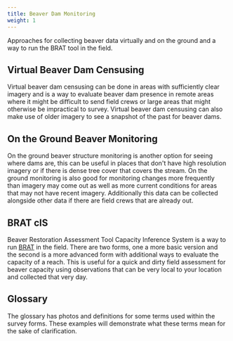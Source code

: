 ```yaml
---
title: Beaver Dam Monitoring
weight: 1
---
```


Approaches for collecting beaver data virtually and on the ground and a way to run the BRAT tool in the field.

## Virtual Beaver Dam Censusing

Virtual beaver dam censusing can be done in areas with sufficiently clear imagery and is a way to evaluate beaver dam presence in remote areas where it might be difficult to send field crews or large areas that might otherwise be impractical to survey. Virtual beaver dam censusing can also make use of older imagery to see a snapshot of the past for beaver dams.

## On the Ground Beaver Monitoring

On the ground beaver structure monitoring is another option for seeing where dams are, this can be useful in places that don't have high resolution imagery or if there is dense tree cover that covers the stream. On the ground monitoring is also good for monitoring changes more frequently than imagery may come out as well as more current conditions for areas that may not have recent imagery. Additionally this data can be collected alongside other data if there are field crews that are already out.

## BRAT cIS

Beaver Restoration Assessment Tool Capacity Inference System is a way to run [BRAT](http://brat.riverscapes.xyz/) in the field. There are two forms, one a more basic version and the second is a more advanced form with additional ways to evaluate the capacity of a reach. This is useful for a quick and dirty field assessment for beaver capacity using observations that can be very local to your location and collected that very day.

## Glossary

The glossary has photos and definitions for some terms used within the survey forms. These examples will demonstrate what these terms mean for the sake of clarification.